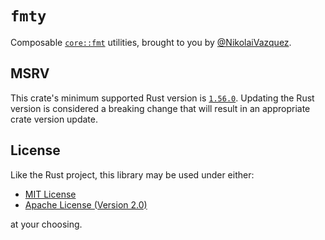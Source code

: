 # `fmty`

Composable [`core::fmt`](https://doc.rust-lang.org/core/fmt/) utilities, brought
to you by [@NikolaiVazquez](https://twitter.com/NikolaiVazquez).

## MSRV

This crate's minimum supported Rust version is [`1.56.0`](https://github.com/rust-lang/rust/blob/master/RELEASES.md#version-1560-2021-10-21).
Updating the Rust version is considered a breaking change that will result in an
appropriate crate version update.

## License

Like the Rust project, this library may be used under either:

- [MIT License](https://github.com/nvzqz/fmty/blob/main/LICENSE-MIT)
- [Apache License (Version 2.0)](https://github.com/nvzqz/fmty/blob/main/LICENSE-APACHE)

at your choosing.

